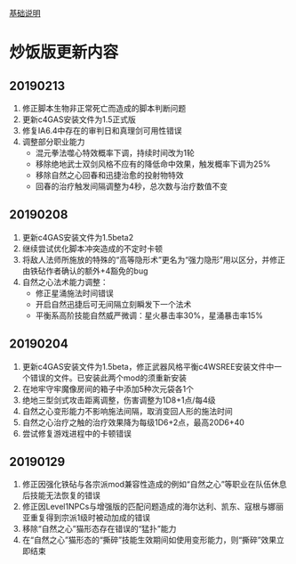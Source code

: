 [基础说明](BG2EE_IA_c4Customize.md)
# 炒饭版更新内容

## 20190213
1. 修正脚本生物非正常死亡而造成的脚本判断问题
2. 更新c4GAS安装文件为1.5正式版
3. 修复IA6.4中存在的审判日和真理剑可用性错误
4. 调整部分职业能力
   - 混元拳法噬心特效概率下调，持续时间改为1轮
   - 移除绝地武士双剑风格不应有的降低命中效果，触发概率下调为25%
   - 移除自然之心回春和迅捷治愈的投射物特效
   - 回春的治疗触发间隔调整为4秒，总次数与治疗数值不变

## 20190208
1. 更新c4GAS安装文件为1.5beta2
2. 继续尝试优化脚本冲突造成的不定时卡顿
3. 将敌人法师所施放的特殊的“高等隐形术”更名为“强力隐形”用以区分，并修正由铁砧作者确认的额外+4豁免的bug
4. 自然之心法术能力调整：
   - 修正星涌施法时间错误
   - 开启自然迅捷后可无间隔立刻瞬发下一个法术
   - 平衡系高阶技能自然威严微调：星火暴击率30%，星涌暴击率15%

## 20190204
1. 更新c4GAS安装文件为1.5beta，修正武器风格平衡c4WSREE安装文件中一个错误的文件。已安装此两个mod的须重新安装
2. 在地牢守牢魔像房间的箱子中添加5种次元袋各1个
3. 绝地三型剑式攻击距离调整，伤害调整为1D8+1点/每4级
4. 自然之心变形能力不影响施法间隔，取消变回人形的施法时间
5. 自然之心治疗之触的治疗效果降为每级1D6+2点，最高20D6+40
6. 尝试修复游戏进程中的卡顿错误

## 20190129
1.	修正因强化铁砧与各宗派mod兼容性造成的例如“自然之心”等职业在队伍休息后技能无法恢复的错误
2.	修正因Level1NPCs与增强版的匹配问题造成的海尔达利、凯东、寇根与娜丽亚重复得到宗派1级时被动加成的错误
3.	移除“自然之心”猫形态存在错误的“猛扑”能力
4.	在“自然之心”猫形态的“撕碎”技能生效期间如使用变形能力，则“撕碎”效果立即结束

